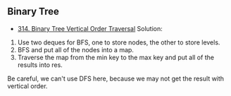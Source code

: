 ## Binary Tree
- [314. Binary Tree Vertical Order Traversal](https://leetcode.com/problems/binary-tree-vertical-order-traversal/)
Solution:

1. Use two deques for BFS, one to store nodes, the other to store levels.
2. BFS and put all of the nodes into a map.
3. Traverse the map from the min key to the max key and put all of the results into res.

Be careful, we can't use DFS here, because we may not get the result with vertical order.
